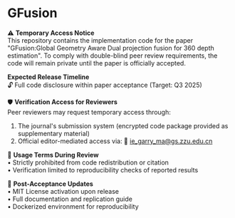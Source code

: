 # GFusion

⚠️ **Temporary Access Notice**  
This repository contains the implementation code for the paper "GFusion:Global Geometry Aware Dual projection fusion for 360 depth estimation". To comply with double-blind peer review requirements, the code will remain private until the paper is officially accepted. 

**Expected Release Timeline**  
🔓 Full code disclosure within paper acceptance (Target: Q3 2025)  

🛡️ **Verification Access for Reviewers**  
Peer reviewers may request temporary access through:  
1. The journal's submission system (encrypted code package provided as supplementary material)  
2. Official editor-mediated access via: 📧 ie_garry_ma@gs.zzu.edu.cn

📜 **Usage Terms During Review**  
• Strictly prohibited from code redistribution or citation  
• Verification limited to reproducibility checks of reported results  

📄 **Post-Acceptance Updates**  
• MIT License activation upon release  
• Full documentation and replication guide  
• Dockerized environment for reproducibility  
